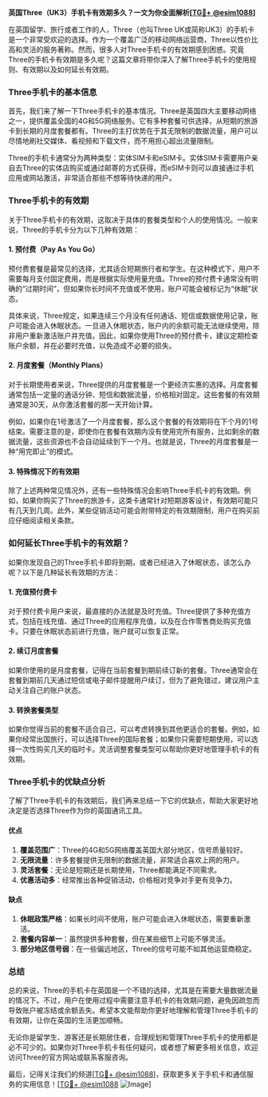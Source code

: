 **英国Three（UK3）手机卡有效期多久？一文为你全面解析[[TG💪+ @esim1088](https://t.me/s/esim1088)]**

在英国留学、旅行或者工作的人，Three（也叫Three UK或简称UK3）的手机卡是一个非常受欢迎的选择。作为一个覆盖广泛的移动网络运营商，Three以性价比高和灵活的服务著称。然而，很多人对Three手机卡的有效期感到困惑。究竟Three的手机卡有效期是多久呢？这篇文章将带你深入了解Three手机卡的使用规则、有效期以及如何延长有效期。

### Three手机卡的基本信息

首先，我们来了解一下Three手机卡的基本情况。Three是英国四大主要移动网络之一，提供覆盖全国的4G和5G网络服务。它有多种套餐可供选择，从短期的旅游卡到长期的月度套餐都有。Three的主打优势在于其无限制的数据流量，用户可以尽情地刷社交媒体、看视频和下载文件，而不用担心超出流量限制。

Three的手机卡通常分为两种类型：实体SIM卡和eSIM卡。实体SIM卡需要用户亲自去Three的实体店购买或通过邮寄的方式获得，而eSIM卡则可以直接通过手机应用或网站激活，非常适合那些不想等待快递的用户。

### Three手机卡的有效期

关于Three手机卡的有效期，这取决于具体的套餐类型和个人的使用情况。一般来说，Three的手机卡分为以下几种有效期：

#### 1. 预付费（Pay As You Go）

预付费套餐是最常见的选择，尤其适合短期旅行者和学生。在这种模式下，用户不需要每月支付固定费用，而是根据实际使用量充值。Three的预付费卡通常没有明确的“过期时间”，但如果你长时间不充值或不使用，账户可能会被标记为“休眠”状态。

具体来说，Three规定，如果连续三个月没有任何通话、短信或数据使用记录，账户可能会进入休眠状态。一旦进入休眠状态，账户内的余额可能无法继续使用，除非用户重新激活账户并充值。因此，如果你使用Three的预付费卡，建议定期检查账户余额，并在必要时充值，以免造成不必要的损失。

#### 2. 月度套餐（Monthly Plans）

对于长期使用者来说，Three提供的月度套餐是一个更经济实惠的选择。月度套餐通常包括一定量的通话分钟、短信和数据流量，价格相对固定。这些套餐的有效期通常是30天，从你激活套餐的那一天开始计算。

例如，如果你在1号激活了一个月度套餐，那么这个套餐的有效期将在下个月的1号结束。需要注意的是，即使你在套餐有效期内没有使用完所有服务，比如剩余的数据流量，这些资源也不会自动延续到下一个月。也就是说，Three的月度套餐是一种“用完即止”的模式。

#### 3. 特殊情况下的有效期

除了上述两种常见情况外，还有一些特殊情况会影响Three手机卡的有效期。例如，如果你购买了Three的旅游卡，这类卡通常针对短期游客设计，有效期可能只有几天到几周。此外，某些促销活动可能会附带特定的有效期限制，用户在购买前应仔细阅读相关条款。

### 如何延长Three手机卡的有效期？

如果你发现自己的Three手机卡即将到期，或者已经进入了休眠状态，该怎么办呢？以下是几种延长有效期的方法：

#### 1. 充值预付费卡

对于预付费卡用户来说，最直接的办法就是及时充值。Three提供了多种充值方式，包括在线充值、通过Three的应用程序充值，以及在合作零售商处购买充值卡。只要在休眠状态前进行充值，账户就可以恢复正常。

#### 2. 续订月度套餐

如果你使用的是月度套餐，记得在当前套餐到期前续订新的套餐。Three通常会在套餐到期前几天通过短信或电子邮件提醒用户续订，但为了避免错过，建议用户主动关注自己的账户状态。

#### 3. 转换套餐类型

如果你觉得当前的套餐不适合自己，可以考虑转换到其他更适合的套餐。例如，如果你经常出国旅行，可以选择Three的国际套餐；如果你只需要短期使用，可以选择一次性购买几天的临时卡。灵活调整套餐类型可以帮助你更好地管理手机卡的有效期。

### Three手机卡的优缺点分析

了解了Three手机卡的有效期后，我们再来总结一下它的优缺点，帮助大家更好地决定是否选择Three作为你的英国通讯工具。

#### 优点

1. **覆盖范围广**：Three的4G和5G网络覆盖英国大部分地区，信号质量较好。
2. **无限流量**：许多套餐提供无限制的数据流量，非常适合喜欢上网的用户。
3. **灵活套餐**：无论是短期还是长期使用，Three都能满足不同需求。
4. **优惠活动多**：经常推出各种促销活动，价格相对竞争对手更有竞争力。

#### 缺点

1. **休眠政策严格**：如果长时间不使用，账户可能会进入休眠状态，需要重新激活。
2. **套餐内容单一**：虽然提供多种套餐，但在某些细节上可能不够灵活。
3. **部分地区信号弱**：在一些偏远地区，Three的信号可能不如其他运营商稳定。

### 总结

总的来说，Three的手机卡在英国是一个不错的选择，尤其是在需要大量数据流量的情况下。不过，用户在使用过程中需要注意手机卡的有效期问题，避免因疏忽而导致账户被冻结或余额丢失。希望本文能帮助你更好地理解和管理Three手机卡的有效期，让你在英国的生活更加顺畅。

无论你是留学生、游客还是长期居住者，合理规划和管理Three手机卡的使用都是必不可少的。如果你对Three手机卡有任何疑问，或者想了解更多相关信息，欢迎访问Three的官方网站或联系客服咨询。

最后，记得关注我们的频道[[TG💪+ @esim1088](https://t.me/s/esim1088)]，获取更多关于手机卡和通信服务的实用信息！[[TG💪+ @esim1088](https://t.me/s/esim1088) ![Image](https://i.postimg.cc/4NQfJmqS/Snipaste-2025-05-13-00-14-12.png)]